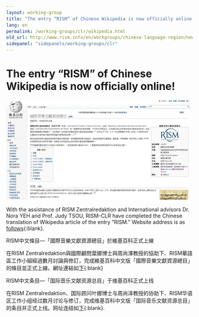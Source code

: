 ```yaml
---
layout: working-group
title: "The entry “RISM” of Chinese Wikipedia is now officially online!"
lang: en
permalink: /working-groups/clr/wikipedia.html
old_url: http://www.rism.info/en/workgroups/chinese-language-region/news/201606-wiki.html
sidepanel: "sidepanels/working-groups/clr"
---
```


# The entry “RISM” of Chinese Wikipedia is now officially online!

 ![](/resources-old-website/workgroups-images/csm_03b86f6f-c52f-4887-95e9-9655330594d4_becc38b24c.jpg "Wiki-Chinese RISM")



With the assistance of RISM Zentralredaktion and International advisors Dr. Nora YEH and Prof. Judy TSOU, RISM-CLR have completed the Chinese translation of Wikipedia article of the entry “RISM.” Website address is as [follows](https://zh.wikipedia.org/wiki/%E5%9C%8B%E9%9A%9B%E9%9F%B3%E6%A8%82%E6%96%87%E7%8D%BB%E8%B3%87%E6%BA%90%E7%B8%BD%E7%9B%AE){:blank}.



RISM中文條目—「國際音樂文獻資源總目」於維基百科正式上線

在RISM Zentralredaktion與國際顧問葉娜博士與周尚澤教授的協助下、RISM華語區工作小組經過數月討論與修訂，完成維基百科中文版「國際音樂文獻資源總目」的條目並正式上線。網址連結如[下](https://zh.wikipedia.org/wiki/%E5%9C%8B%E9%9A%9B%E9%9F%B3%E6%A8%82%E6%96%87%E7%8D%BB%E8%B3%87%E6%BA%90%E7%B8%BD%E7%9B%AE){:blank}



RISM中文条目—「国际音乐文献资源总目」于维基百科正式上线

在RISM Zentralredaktion、国际顾问叶娜博士与周尚泽教授的协助下、RISM华语区工作小组经过数月讨论与修订，完成维基百科中文版「国际音乐文献资源总目」的条目并正式上线。网址连结如[下](https://zh.wikipedia.org/wiki/%E5%9C%8B%E9%9A%9B%E9%9F%B3%E6%A8%82%E6%96%87%E7%8D%BB%E8%B3%87%E6%BA%90%E7%B8%BD%E7%9B%AE){:blank}.
